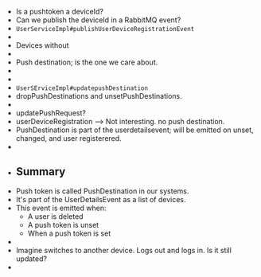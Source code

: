 - Is a pushtoken a deviceId?
- Can we publish the deviceId in a RabbitMQ event?
- `UserServiceImpl#publishUserDeviceRegistrationEvent`
-
- Devices without
-
- Push destination; is the one we care about.
-
-
- `UserSErviceImpl#updatepushDestination`
- dropPushDestinations and unsetPushDestinations.
-
- updatePushRequest?
- userDeviceRegistration --> Not interesting. no push destination.
- PushDestination is part of the userdetailsevent; will be emitted on unset, changed, and user registerered.
-
- ## Summary
- Push token is called PushDestination in our systems.
- It's part of the UserDetailsEvent as a list of devices.
- This event is emitted when:
	- A user is deleted
	- A push token is unset
	- When a push token is set
-
- Imagine switches to another device. Logs out and logs in.  Is it still updated?
-